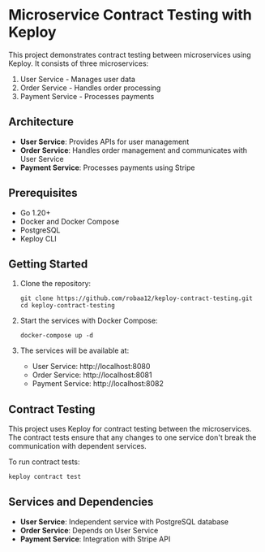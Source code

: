 # Microservice Contract Testing with Keploy

This project demonstrates contract testing between microservices using Keploy. It consists of three microservices:

1. User Service - Manages user data
2. Order Service - Handles order processing
3. Payment Service - Processes payments

## Architecture

- **User Service**: Provides APIs for user management
- **Order Service**: Handles order management and communicates with User Service
- **Payment Service**: Processes payments using Stripe

## Prerequisites

- Go 1.20+
- Docker and Docker Compose
- PostgreSQL
- Keploy CLI

## Getting Started

1. Clone the repository:
   ```
   git clone https://github.com/robaa12/keploy-contract-testing.git
   cd keploy-contract-testing
   ```

2. Start the services with Docker Compose:
   ```
   docker-compose up -d
   ```

3. The services will be available at:
   - User Service: http://localhost:8080
   - Order Service: http://localhost:8081
   - Payment Service: http://localhost:8082

## Contract Testing

This project uses Keploy for contract testing between the microservices. The contract tests ensure that any changes to one service don't break the communication with dependent services.

To run contract tests:

```bash
keploy contract test 
```

## Services and Dependencies

- **User Service**: Independent service with PostgreSQL database
- **Order Service**: Depends on User Service
- **Payment Service**: Integration with Stripe API
